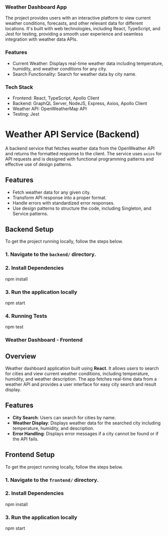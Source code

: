 ### Weather Dashboard App
The project provides users with an interactive platform to view current weather conditions, forecasts, and other relevant data for different locations. It's built with web technologies, including React, TypeScript, and Jest for testing, providing a smooth user experience and seamless integration with weather data APIs.

### Features

- Current Weather: Displays real-time weather data including temperature, humidity, and weather conditions for any city.
- Search Functionality: Search for weather data by city name.

### Tech Stack
- Frontend: React, TypeScript, Apollo Client
- Backend: GraphQL Server, NodeJS, Express, Axios, Apollo Client
- Weather API: OpenWeatherMap API
- Testing: Jest

# Weather API Service (Backend)

A backend service that fetches weather data from the OpenWeather API and returns the formatted response to the client. The service uses `axios` for API requests and is designed with functional programming patterns and effective use of design patterns.

## Features

- Fetch weather data for any given city.
- Transform API response into a proper format.
- Handle errors with standardized error responses.
- Use design patterns to structure the code, including Singleton, and Service patterns.

## Backend Setup

To get the project running locally, follow the steps below.

### 1. Navigate to the `backend/` directory.

### 2. Install Dependencies

npm install

### 3. Run the application locally

npm start

### 4. Running Tests

npm test


### Weather Dashboard - Frontend

## Overview

Weather dashboard application built using **React**. It allows users to search for cities and view current weather conditions, including temperature, humidity, and weather description. The app fetches real-time data from a weather API and provides a user interface for easy city search and result display.

## Features

- **City Search**: Users can search for cities by name.
- **Weather Display**: Displays weather data for the searched city including temperature, humidity, and description.
- **Error Handling**: Displays error messages if a city cannot be found or if the API fails.

## Frontend Setup

To get the project running locally, follow the steps below.


### 1. Navigate to the `frontend/` directory.

### 2. Install Dependencies

npm install

### 3. Run the application locally

npm start
